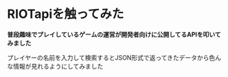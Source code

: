 # RIOTapiを触ってみた
**普段趣味でプレイしているゲームの運営が開発者向けに公開してるAPIを叩いてみました**

プレイヤーの名前を入力して検索するとJSON形式で返ってきたデータから色んな情報が見れるようにしてみました
